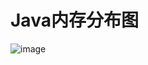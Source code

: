 # Java内存分布图

![image](https://user-images.githubusercontent.com/27430795/128586148-3b0392f5-5dee-47df-a054-ea62e7fb9418.png)

